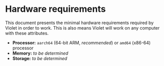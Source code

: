 # Hardware requirements
This document presents the minimal hardware requirements
required by Violet in order to work. This is also means Violet
will work on any computer with these attributes.

- **Processor:** `aarch64` (64-bit ARM, *recommended*) or `amd64` (x86-64) processor
- **Memory:** *to be determined*
- **Storage:** *to be determined*